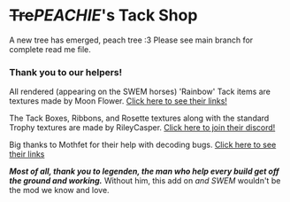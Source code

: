 # ~~Tre~~*PEACHIE*'s Tack Shop

A new tree has emerged, peach tree :3 
Please see main branch for complete read me file.

### Thank you to our helpers!
All rendered (appearing on the SWEM horses) 'Rainbow' Tack items are textures made by Moon Flower. [Click here to see their links!](https://moon-flower-info.carrd.co )

The Tack Boxes, Ribbons, and Rosette textures along with the standard Trophy textures are made by RileyCasper. [Click here to join their discord!](https://discord.gg/cZ6bVAuuJj)

Big thanks to Mothfet for their help with decoding bugs. [Click here to see their links](https://mothfetart.carrd.co)

***Most of all, thank you to legenden, the man who help every build get off the ground and working.*** Without him, this add on *and SWEM* wouldn't be the mod we know and love.